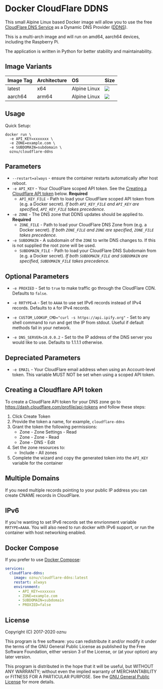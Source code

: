 # Docker CloudFlare DDNS

This small Alpine Linux based Docker image will allow you to use the free [CloudFlare DNS Service](https://www.cloudflare.com/dns/) as a Dynamic DNS Provider ([DDNS](https://en.wikipedia.org/wiki/Dynamic_DNS)).

This is a multi-arch image and will run on amd64, aarch64 devices, including the Raspberry Pi.

The application is written in Python for better stability and maintainability.

## Image Variants

| Image Tag      | Architecture  | OS            | Size   |
| :------------- | :-------------| :------------ | :----  |
| latest         | x64           | Alpine Linux  | [![](https://images.microbadger.com/badges/image/oznu/cloudflare-ddns.svg)](https://microbadger.com/images/oznu/cloudflare-ddns) |
| aarch64        | arm64         | Alpine Linux  | [![](https://images.microbadger.com/badges/image/oznu/cloudflare-ddns:aarch64.svg)](https://microbadger.com/images/oznu/cloudflare-ddns:aarch64) |

## Usage

Quick Setup:

```shell
docker run \
  -e API_KEY=xxxxxxx \
  -e ZONE=example.com \
  -e SUBDOMAIN=subdomain \
  oznu/cloudflare-ddns
```

## Parameters

* `--restart=always` - ensure the container restarts automatically after host reboot.
* `-e API_KEY` - Your CloudFlare scoped API token. See the [Creating a Cloudflare API token](#creating-a-cloudflare-api-token) below. **Required**
  * `API_KEY_FILE` - Path to load your CloudFlare scoped API token from (e.g. a Docker secret). *If both `API_KEY_FILE` and `API_KEY` are specified, `API_KEY_FILE` takes precedence.*
* `-e ZONE` - The DNS zone that DDNS updates should be applied to. **Required**
  * `ZONE_FILE` - Path to load your CloudFlare DNS Zone from (e.g. a Docker secret). *If both `ZONE_FILE` and `ZONE` are specified, `ZONE_FILE` takes precedence.*
* `-e SUBDOMAIN` - A subdomain of the `ZONE` to write DNS changes to. If this is not supplied the root zone will be used.
  * `SUBDOMAIN_FILE` - Path to load your CloudFlare DNS Subdomain from (e.g. a Docker secret). *If both `SUBDOMAIN_FILE` and `SUBDOMAIN` are specified, `SUBDOMAIN_FILE` takes precedence.*

## Optional Parameters

* `-e PROXIED` - Set to `true` to make traffic go through the CloudFlare CDN. Defaults to `false`.
* `-e RRTYPE=A` - Set to `AAAA` to use set IPv6 records instead of IPv4 records. Defaults to `A` for IPv4 records.


* `-e CUSTOM_LOOKUP_CMD="curl -s https://api.ipify.org"` - Set to any shell command to run and get the IP from stdout. Useful if default methods fail in your network.
* `-e DNS_SERVER=10.0.0.2` - Set to the IP address of the DNS server you would like to use. Defaults to 1.1.1.1 otherwise.

## Depreciated Parameters

* `-e EMAIL` - Your CloudFlare email address when using an Account-level token. This variable MUST NOT be set when using a scoped API token.

## Creating a Cloudflare API token

To create a CloudFlare API token for your DNS zone go to https://dash.cloudflare.com/profile/api-tokens and follow these steps:

1. Click Create Token
2. Provide the token a name, for example, `cloudflare-ddns`
3. Grant the token the following permissions:
    * Zone - Zone Settings - Read
    * Zone - Zone - Read
    * Zone - DNS - Edit
4. Set the zone resources to:
    * Include - All zones
5. Complete the wizard and copy the generated token into the `API_KEY` variable for the container

## Multiple Domains

If you need multiple records pointing to your public IP address you can create CNAME records in CloudFlare.

## IPv6

If you're wanting to set IPv6 records set the envrionment variable `RRTYPE=AAAA`. You will also need to run docker with IPv6 support, or run the container with host networking enabled.

## Docker Compose

If you prefer to use [Docker Compose](https://docs.docker.com/compose/):

```yml
services:
  cloudflare-ddns:
    image: oznu/cloudflare-ddns:latest
    restart: always
    environment:
      - API_KEY=xxxxxxx
      - ZONE=example.com
      - SUBDOMAIN=subdomain
      - PROXIED=false
```

## License

Copyright (C) 2017-2020 oznu

This program is free software: you can redistribute it and/or modify it under the terms of the GNU General Public License as published by the Free Software Foundation, either version 3 of the License, or (at your option) any later version.

This program is distributed in the hope that it will be useful, but WITHOUT ANY WARRANTY; without even the implied warranty of MERCHANTABILITY or FITNESS FOR A PARTICULAR PURPOSE.  See the [GNU General Public License](./LICENSE) for more details.
